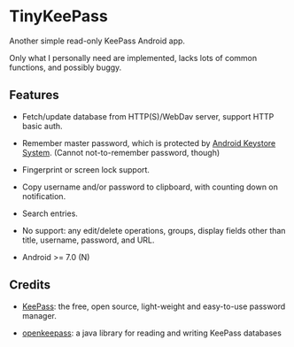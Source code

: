 # TinyKeePass

Another simple read-only KeePass Android app.

Only what I personally need are implemented, lacks lots of common functions, and possibly buggy.

## Features

* Fetch/update database from HTTP(S)/WebDav server, support HTTP basic auth.

* Remember master password, which is protected by
  [Android Keystore System](https://developer.android.com/training/articles/keystore.html).
  (Cannot not-to-remember password, though)

* Fingerprint or screen lock support.

* Copy username and/or password to clipboard, with counting down on notification.

* Search entries.

* No support: any edit/delete operations, groups, display fields other than title, username, password, and URL.

* Android >= 7.0 (N)


## Credits

 * [KeePass](http://keepass.info/):
 the free, open source, light-weight and easy-to-use password manager.
 
 * [openkeepass](https://github.com/cternes/openkeepass/):
 a java library for reading and writing KeePass databases
